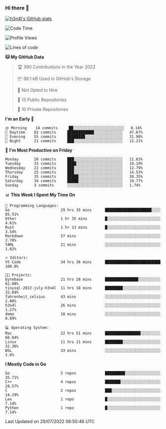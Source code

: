 ### Hi there 👋

[![h3n4l's GitHub stats](https://github-readme-stats.vercel.app/api?username=h3n4l&count_private=true&show_icons=true&theme=radical)](https://github.com/h3n4l/github-readme-stats)

<!--START_SECTION:waka-->
![Code Time](http://img.shields.io/badge/Code%20Time-529%20hrs%205%20mins-blue)

![Profile Views](http://img.shields.io/badge/Profile%20Views-113-blue)

![Lines of code](https://img.shields.io/badge/From%20Hello%20World%20I%27ve%20Written-39%20Thousand%20lines%20of%20code-blue)

**🐱 My GitHub Data** 

> 🏆 390 Contributions in the Year 2022
 > 
> 📦 98.1 kB Used in GitHub's Storage 
 > 
> 🚫 Not Opted to Hire
 > 
> 📜 13 Public Repositories 
 > 
> 🔑 10 Private Repositories  
 > 
**I'm an Early 🐤** 

```text
🌞 Morning    14 commits     ██░░░░░░░░░░░░░░░░░░░░░░░   8.14% 
🌆 Daytime    82 commits     ████████████░░░░░░░░░░░░░   47.67% 
🌃 Evening    55 commits     ████████░░░░░░░░░░░░░░░░░   31.98% 
🌙 Night      21 commits     ███░░░░░░░░░░░░░░░░░░░░░░   12.21%

```
📅 **I'm Most Productive on Friday** 

```text
Monday       20 commits     ███░░░░░░░░░░░░░░░░░░░░░░   11.63% 
Tuesday      33 commits     ████░░░░░░░░░░░░░░░░░░░░░   19.19% 
Wednesday    22 commits     ███░░░░░░░░░░░░░░░░░░░░░░   12.79% 
Thursday     25 commits     ███░░░░░░░░░░░░░░░░░░░░░░   14.53% 
Friday       35 commits     █████░░░░░░░░░░░░░░░░░░░░   20.35% 
Saturday     34 commits     █████░░░░░░░░░░░░░░░░░░░░   19.77% 
Sunday       3 commits      ░░░░░░░░░░░░░░░░░░░░░░░░░   1.74%

```


📊 **This Week I Spent My Time On** 

```text
💬 Programming Languages: 
Go                       29 hrs 35 mins      █████████████████████░░░░   85.51% 
Other                    1 hr 35 mins        █░░░░░░░░░░░░░░░░░░░░░░░░   4.61% 
Rust                     1 hr 13 mins        █░░░░░░░░░░░░░░░░░░░░░░░░   3.54% 
Markdown                 57 mins             ░░░░░░░░░░░░░░░░░░░░░░░░░   2.78% 
YAML                     21 mins             ░░░░░░░░░░░░░░░░░░░░░░░░░   1.02%

🔥 Editors: 
VS Code                  34 hrs 36 mins      █████████████████████████   100.0%

🐱‍💻 Projects: 
bytebase                 21 hrs 28 mins      ███████████████░░░░░░░░░░   62.08% 
tinysql-2022-july-h3n4l  11 hrs 18 mins      ████████░░░░░░░░░░░░░░░░░   32.69% 
fahrenheit_celsius       43 mins             ░░░░░░░░░░░░░░░░░░░░░░░░░   2.08% 
h3n4l                    26 mins             ░░░░░░░░░░░░░░░░░░░░░░░░░   1.27% 
demo                     18 mins             ░░░░░░░░░░░░░░░░░░░░░░░░░   0.89%

💻 Operating System: 
Mac                      22 hrs 51 mins      ████████████████░░░░░░░░░   66.04% 
Linux                    11 hrs 11 mins      ████████░░░░░░░░░░░░░░░░░   32.36% 
WSL                      33 mins             ░░░░░░░░░░░░░░░░░░░░░░░░░   1.6%

```

**I Mostly Code in Go** 

```text
Go                       5 repos             █████████░░░░░░░░░░░░░░░░   35.71% 
C++                      4 repos             ███████░░░░░░░░░░░░░░░░░░   28.57% 
C                        2 repos             ███░░░░░░░░░░░░░░░░░░░░░░   14.29% 
Lex                      1 repo              █░░░░░░░░░░░░░░░░░░░░░░░░   7.14% 
Python                   1 repo              █░░░░░░░░░░░░░░░░░░░░░░░░   7.14%

```



 Last Updated on 29/07/2022 06:50:46 UTC
<!--END_SECTION:waka-->

